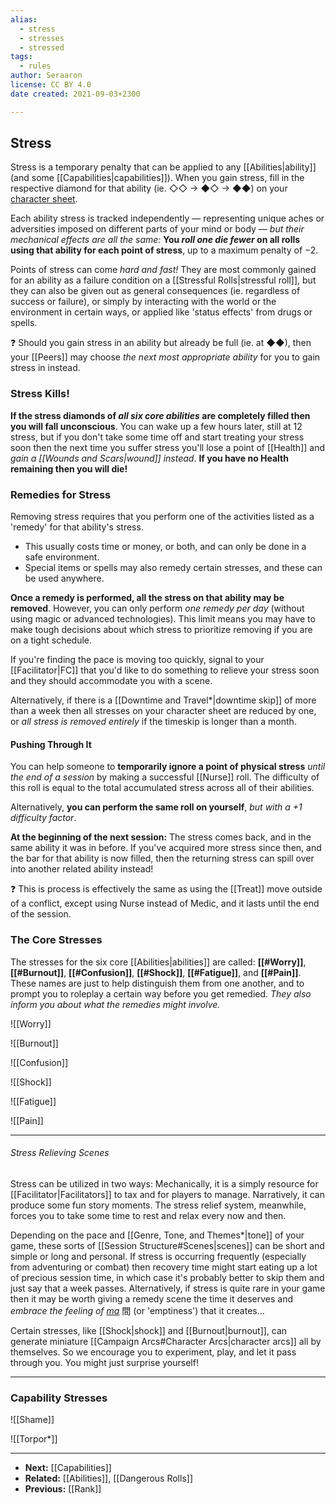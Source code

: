 ```yaml
---
alias:
  - stress
  - stresses
  - stressed
tags:
  - rules
author: Seraaron
license: CC BY 4.0
date created: 2021-09-03+2300

---
```


## Stress

Stress is a temporary penalty that can be applied to any [[Abilities|ability]] (and some [[Capabilities|capabilities]]). When you gain stress, fill in the respective diamond for that ability (ie. ◇◇ → ◆◇ → ◆◆) on your [character sheet](#charsheet).

Each ability stress is tracked independently — representing unique aches or adversities imposed on different parts of your mind or body — _but their mechanical effects are all the same:_ **You _roll one die fewer_ on all rolls using that ability for each point of stress**, up to a maximum penalty of −2.

Points of stress can come _hard and fast!_ They are most commonly gained for an ability as a failure condition on a [[Stressful Rolls|stressful roll]], but they can also be given out as general consequences (ie. regardless of success or failure), or simply by interacting with the world or the environment in certain ways, or applied like 'status effects' from drugs or spells.

❓ Should you gain stress in an ability but already be full (ie. at ◆◆), then your [[Peers]] may choose *the next most appropriate ability* for you to gain stress in instead.

### Stress Kills!

**If the stress diamonds of _all six core abilities_ are completely filled then you will fall unconscious**. You can wake up a few hours later, still at 12 stress, but if you don't take some time off and start treating your stress soon then the next time you suffer stress you'll lose a point of [[Health]] and _gain a [[Wounds and Scars|wound]] instead_. **If you have no Health remaining then you will die!**

### Remedies for Stress

Removing stress requires that you perform one of the activities listed as a 'remedy' for that ability's stress.

-   This usually costs time or money, or both, and can only be done in a safe environment.
-   Special items or spells may also remedy certain stresses, and these can be used anywhere.

**Once a remedy is performed, all the stress on that ability may be removed**. However, you can only perform _one remedy per day_ (without using magic or advanced technologies). This limit means you may have to make tough decisions about which stress to prioritize removing if you are on a tight schedule.

If you're finding the pace is moving too quickly, signal to your [[Facilitator|FC]] that you'd like to do something to relieve your stress soon and they should accommodate you with a scene.

Alternatively, if there is a [[Downtime and Travel*|downtime skip]] of more than a week then all stresses on your character sheet are reduced by one, or _all stress is removed entirely_ if the timeskip is longer than a month.

#### Pushing Through It

You can help someone to **temporarily ignore a point of physical stress** *until the end of a session* by making a successful [[Nurse]] roll. The difficulty of this roll is equal to the total accumulated stress across all of their abilities.

Alternatively, **you can perform the same roll on yourself**, *but with a +1 difficulty factor*. 

**At the beginning of the next session:** The stress comes back, and in the same ability it was in before. If you've acquired more stress since then, and the bar for that ability is now filled, then the returning stress can spill over into another related ability instead!

❓ This is process is effectively the same as using the [[Treat]] move outside of a conflict, except using Nurse instead of Medic, and it lasts until the end of the session.

### The Core Stresses
The stresses for the six core [[Abilities|abilities]] are called: **[[#Worry]]**, **[[#Burnout]]**, **[[#Confusion]]**, **[[#Shock]]**, **[[#Fatigue]]**, and **[[#Pain]]**. These names are just to help distinguish them from one another, and to prompt you to roleplay a certain way before you get remedied. *They also inform you about what the remedies might involve.*


![[Worry]]

![[Burnout]]

![[Confusion]]

![[Shock]]

![[Fatigue]]

![[Pain]]

---

###### Stress Relieving Scenes

Stress can be utilized in two ways: Mechanically, it is a simply resource for [[Facilitator|Facilitators]] to tax and for players to manage. Narratively, it can produce some fun story moments. The stress relief system, meanwhile, forces you to take some time to rest and relax every now and then. 

Depending on the pace and [[Genre, Tone, and Themes*|tone]] of your game, these sorts of [[Session Structure#Scenes|scenes]] can be short and simple or long and personal. If stress is occurring frequently (especially from adventuring or combat) then recovery time might start eating up a lot of precious session time, in which case it's probably better to skip them and just say that a week passes. Alternatively, if stress is quite rare in your game then it may be worth giving a remedy scene the time it deserves and *embrace the feeling of [ma](https://en.wikipedia.org/wiki/Ma_%28negative_space%29)* 間 (or 'emptiness') that it creates...

Certain stresses, like [[Shock|shock]] and [[Burnout|burnout]], can generate miniature [[Campaign Arcs#Character Arcs|character arcs]] all by themselves. So we encourage you to experiment, play, and let it pass through you. You might just surprise yourself!

---

### Capability Stresses

![[Shame]]

![[Torpor*]]

---

- **Next:** [[Capabilities]]
- **Related:** [[Abilities]], [[Dangerous Rolls]]
- **Previous:** [[Rank]]
